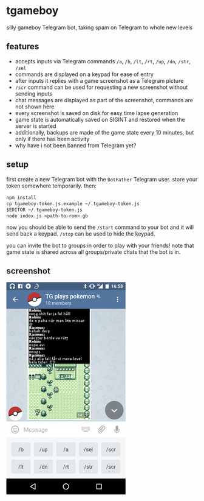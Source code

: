 # tgameboy

silly gameboy Telegram bot, taking spam on Telegram to whole new levels

## features

* accepts inputs via Telegram commands `/a`, `/b`, `/lt`, `/rt`, `/up`, `/dn`, `/str`, `/sel`
* commands are displayed on a keypad for ease of entry
* after inputs it replies with a game screenshot as a Telegram picture
* `/scr` command can be used for requesting a new screenshot without sending inputs
* chat messages are displayed as part of the screenshot, commands are not shown here
* every screenshot is saved on disk for easy time lapse generation
* game state is automatically saved on SIGINT and restored when the server is started
* additionally, backups are made of the game state every 10 minutes, but only if there has been activity
* why have i not been banned from Telegram yet?

## setup

first create a new Telegram bot with the `BotFather` Telegram user. store your
token somewhere temporarily. then:

    npm install
    cp tgameboy-token.js.example ~/.tgameboy-token.js
    $EDITOR ~/.tgameboy-token.js
    node index.js <path-to-rom>.gb

now you should be able to send the `/start` command to your bot and it will send back a keypad.
`/stop` can be used to hide the keypad.

you can invite the bot to groups in order to play with your friends!
note that game state is shared across all groups/private chats that the bot is in.

## screenshot

![screenshot](screenshot.png)
